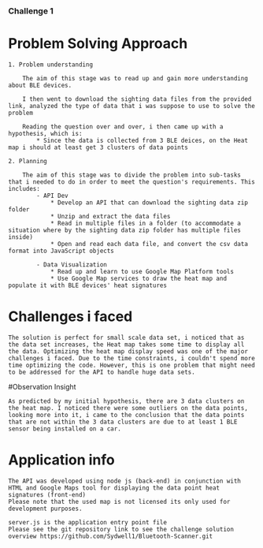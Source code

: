 ### Challenge 1 

# Problem Solving Approach 

	1. Problem understanding 
	
		The aim of this stage was to read up and gain more understanding about BLE devices.
		
		I then went to download the sighting data files from the provided link, analyzed the type of data that i was suppose to use to solve the problem 
		
		Reading the question over and over, i then came up with a hypothesis, which is:
			* Since the data is collected from 3 BLE deices, on the Heat map i should at least get 3 clusters of data points 
			
	2. Planning 
	
		The aim of this stage was to divide the problem into sub-tasks that i needed to do in order to meet the question's requirements. This includes:
			- API Dev
				* Develop an API that can download the sighting data zip folder 
				* Unzip and extract the data files 
				* Read in multiple files in a folder (to accommodate a situation where by the sighting data zip folder has multiple files inside)
				* Open and read each data file, and convert the csv data format into JavaScript objects
				
			- Data Visualization 
				* Read up and learn to use Google Map Platform tools 
				* Use Google Map services to draw the heat map and populate it with BLE devices' heat signatures 
				
	
			
# Challenges i faced 

	The solution is perfect for small scale data set, i noticed that as the data set increases, the Heat map takes some time to display all the data. Optimizing the heat map display speed was one of the major challenges i faced. Due to the time constraints, i couldn't spend more time optimizing the code. However, this is one problem that might need to be addressed for the API to handle huge data sets. 
 	

#Observation Insight 

	As predicted by my initial hypothesis, there are 3 data clusters on the heat map. I noticed there were some outliers on the data points, looking more into it, i came to the conclusion that the data points that are not within the 3 data clusters are due to at least 1 BLE sensor being installed on a car.  

# Application info

	The API was developed using node js (back-end) in conjunction with HTML and Google Maps tool for displaying the data point heat signatures (front-end)
	Please note that the used map is not licensed its only used for development purposes. 
	
	server.js is the application entry point file
	Please see the git repository link to see the challenge solution overview https://github.com/Sydwell1/Bluetooth-Scanner.git
